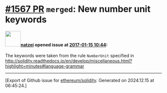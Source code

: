 # [\#1567 PR](https://github.com/ethereum/solidity/pull/1567) `merged`: New number unit keywords

#### <img src="https://avatars.githubusercontent.com/u/4339506?u=bddaf2c54b7033c07eb5fd7cdf1dcbf73f3c2939&v=4" width="50">[natzei](https://github.com/natzei) opened issue at [2017-01-15 10:44](https://github.com/ethereum/solidity/pull/1567):

The keywords were taken from the rule `NumberUnit` specified in
http://solidity.readthedocs.io/en/develop/miscellaneous.html?highlight=minutes#language-grammar





-------------------------------------------------------------------------------



[Export of Github issue for [ethereum/solidity](https://github.com/ethereum/solidity). Generated on 2024.12.15 at 06:45:24.]
